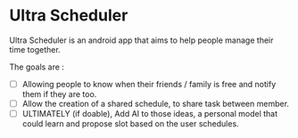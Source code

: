 # Ultra Scheduler
Ultra  Scheduler is an android app that aims to help people manage their time together.

The goals are :
- [ ] Allowing people to know when their friends / family is free and notify them if they are too.
- [ ] Allow the creation of a shared schedule, to share task between member.
- [ ] ULTIMATELY (if doable), Add AI to those ideas, a personal model that could learn and propose slot based on the user schedules.
